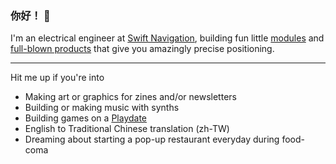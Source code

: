 ### 你好！ 👋

I'm an electrical engineer at [Swift Navigation](https://www.swiftnav.com), building fun little [modules](https://www.swiftnav.com/precision-gnss-module) and [full-blown products](https://www.swiftnav.com/piksi-multi) that give you amazingly precise positioning.

---

Hit me up if you're into
- Making art or graphics for zines and/or newsletters
- Building or making music with synths
- Building games on a [Playdate](https://play.date)
- English to Traditional Chinese translation (zh-TW)
- Dreaming about starting a pop-up restaurant everyday during food-coma


<!--
**acer/acer** is a ✨ _special_ ✨ repository because its `README.md` (this file) appears on your GitHub profile.

Here are some ideas to get you started:

- 🔭 I’m currently working on ...
- 🌱 I’m currently learning ...
- 👯 I’m looking to collaborate on ...
- 🤔 I’m looking for help with ...
- 💬 Ask me about ...
- 📫 How to reach me: ...
- 😄 Pronouns: ...
- ⚡ Fun fact: ...

-->
